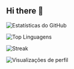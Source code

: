 ## Hi there 👋

<!--
**Kyamel/kyamel** is a ✨ _special_ ✨ repository because its `README.md` (this file) appears on your GitHub profile.

Here are some ideas to get you started:

- 🔭 I’m currently working on ...
- 🌱 I’m currently learning ...
- 👯 I’m looking to collaborate on ...
- 🤔 I’m looking for help with ...
- 💬 Ask me about ...
- 📫 How to reach me: ...
- 😄 Pronouns: ...
- ⚡ Fun fact: ...
-->

![Estatísticas do GitHub](https://github-readme-stats.vercel.app/api?username=meuusuario&show_icons=true&theme=radical)

![Top Linguagens](https://github-readme-stats.vercel.app/api/top-langs/?username=meuusuario&layout=compact&theme=radical)

![Streak](https://streak-stats.demolab.com/?user=meuusuario&theme=highcontrast)

![Visualizações de perfil](https://komarev.com/ghpvc/?username=meuusuario&color=blue)
